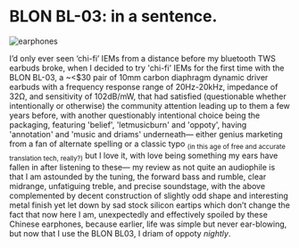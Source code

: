 # BLON BL-03: in a sentence.
![earphones](assets/iems.avif)

I’d only ever seen ‘chi-fi’ IEMs from a distance before my bluetooth TWS earbuds broke, when I decided to try 'chi-fi' IEMs for the first time with the BLON BL-03, a ~<$30 pair of 10mm carbon diaphragm dynamic driver earbuds with a frequency response range of 20Hz-20kHz, impedance of 32Ω, and sensitivity of 102dB/mW, that had satisfied (questionable whether intentionally or otherwise) the community attention leading up to them a few years before, with another questionably intentional choice being the packaging, featuring 'belief', 'letmusicburn' and 'oppoty', having 'annotation' and 'music and driams' underneath&mdash; either genius marketing from a fan of alternate spelling or a classic typo <sub>(in this age of free and accurate translation tech, really?)</sub> but I love it, with love being something my ears have fallen in after listening to these&mdash; my review as not quite an audiophile is that I am astounded by the tuning, the forward bass and rumble, clear midrange, unfatiguing treble, and precise soundstage, with the above complemented by decent construction of slightly odd shape and interesting metal finish yet let down by sad stock silicon eartips which don’t change the fact that now here I am, unexpectedly and effectively spoiled by these Chinese earphones, because earlier, life was simple but never ear-blowing, but now that I use the BLON BL03, I driam of oppoty _nightly_.